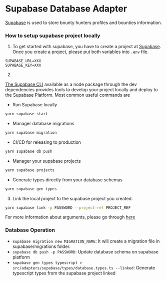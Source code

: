 # Supabase Database Adapter

[Supabase](https://supabase.com/) is used to store bounty hunters profiles and bounties information.



### How to setup supabase project locally

1. To get started with supabase, you have to create a project at [Supabase](https://supabase.com/).
Once you create a project, please put both variables into `.env` file. 

```
SUPABASE_URL=XXX
SUPABASE_KEY=XXX
```
2. 
[The Supabase CLI](https://supabase.com/docs/guides/resources/supabase-cli) available as a node package through the dev dependencies provides tools to develop your project locally and deploy to the Supabase Platform.
Most common useful commands are 

- Run Supabase locally

```sh
yarn supabase start
```

- Manager database migrations

```sh
yarn supabase migration
```

- CI/CD for releasing to production

```sh
yarn supabase db push
```

- Manager your supabase projects

```sh
yarn supabase projects
```

- Generate types directly from your database schemas

```sh
yarn supabase gen types
```

3. Link the local project to the supabase project you created.

```sh
yarn supabase link -p PASSWORD --project-ref PROJECT_REF
``` 

For more information about arguments, please go through [here](https://supabase.com/docs/reference/cli/supabase-link)

### Database Operation

- `supabase migration new MIGRATION_NAME`: It will create a migration file in supabase/migrations folder.
- `supabase db push -p PASSWORD`: Update database schema on supabase platform
- `supabase gen types typescript > src/adapters/supabase/types/database.types.ts --linked`: Generate typescript types from the supabase project linked
